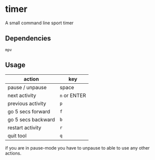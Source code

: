 # timer
A small command line sport timer 

## Dependencies

`mpv`

## Usage

| action | key |
|--|--|
| pause / unpause | space |
| next activity | `n` or ENTER |
| previous activity | `p` |
| go 5 secs forward | `f` |
| go 5 secs backward | `b` |
| restart activity | `r` |
| quit tool | `q` |

if you are in pause-mode you have to unpause to able to use any other actions.
